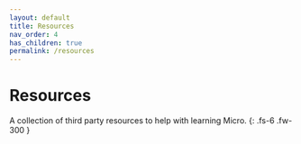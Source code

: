 ```yaml
---
layout: default
title: Resources
nav_order: 4
has_children: true
permalink: /resources
---
```


# Resources

A collection of third party resources to help with learning Micro.
{: .fs-6 .fw-300 }
